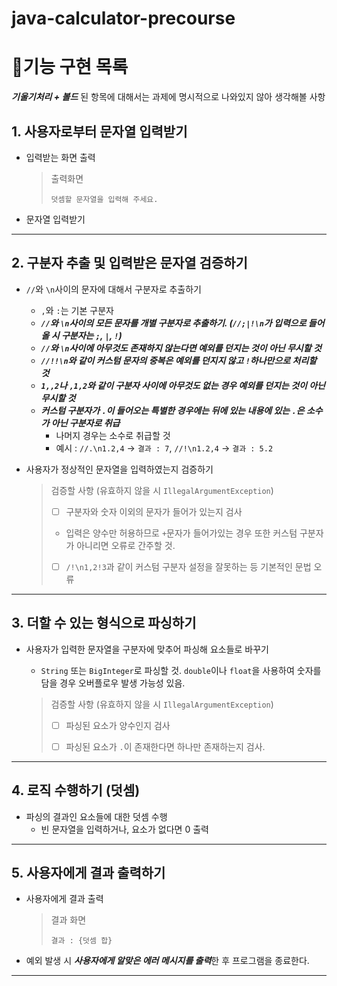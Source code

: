 # java-calculator-precourse

# 📄기능 구현 목록

***기울기처리 + 볼드*** 된 항목에 대해서는 과제에 명시적으로 나와있지 않아 생각해볼 사항

## 1. 사용자로부터 문자열 입력받기

- 입력받는 화면 출력

  > 출력화면
  >    ```
  >    덧셈할 문자열을 입력해 주세요.
  >    ```

- 문자열 입력받기

---

## 2. 구분자 추출 및 입력받은 문자열 검증하기

- `//`와 `\n`사이의 문자에 대해서 구분자로 추출하기
    - `,`와 `:`는 기본 구분자
    - ***`//`와 `\n`사이의 모든 문자를 개별 구분자로 추출하기. (`//;|!\n`가 입력으로 들어올 시 구분자는 `;`, `|`, `!`)***
    - ***`//`와 `\n`사이에 아무것도 존재하지 않는다면 예외를 던지는 것이 아닌 무시할 것***
    - ***`//!!\n`와 같이 커스텀 문자의 중복은 예외를 던지지 않고 `!`하나만으로 처리할 것***
    - ***`1,,2`나 `,1,2`와 같이 구분자 사이에 아무것도 없는 경우 예외를 던지는 것이 아닌 무시할 것***
    - ***커스텀 구분자가 `.`이 들어오는 특별한 경우에는 뒤에 있는 내용에 있는 `.`은 소수가 아닌 구분자로 취급***
        - 나머지 경우는 소수로 취급할 것
        - 예시 : `//.\n1.2,4` -> `결과 : 7`, `//!\n1.2,4` -> `결과 : 5.2`
- 사용자가 정상적인 문자열을 입력하였는지 검증하기

  > 검증할 사항 (유효하지 않을 시 `IllegalArgumentException`)
  >
  > - [ ] 구분자와 숫자 이외의 문자가 들어가 있는지 검사
  >
  > - 입력은 양수만 허용하므로 `+`문자가 들어가있는 경우 또한 커스텀 구분자가 아니리면 오류로 간주할 것.
  >
  > - [ ] `/!\n1,2!3`과 같이 커스텀 구분자 설정을 잘못하는 등 기본적인 문법 오류

---

## 3. 더할 수 있는 형식으로 파싱하기

- 사용자가 입력한 문자열을 구분자에 맞추어 파싱해 요소들로 바꾸기
    - `String` 또는 `BigInteger`로 파싱할 것. `double`이나 `float`을 사용하여 숫자를 담을 경우 오버플로우 발생 가능성 있음.

  > 검증할 사항 (유효하지 않을 시 `IllegalArgumentException`)
  >
  > - [ ] 파싱된 요소가 양수인지 검사
  >
  > - [ ] 파싱된 요소가 `.`이 존재한다면 하나만 존재하는지 검사.

---

## 4. 로직 수행하기 (덧셈)

- 파싱의 결과인 요소들에 대한 덧셈 수행
    - 빈 문자열을 입력하거나, 요소가 없다면 0 출력

---

## 5. 사용자에게 결과 출력하기

- 사용자에게 결과 출력
  > 결과 화면
  >
  >  ```
  >  결과 : {덧셈 합}
  >  ```

- 예외 발생 시 ***사용자에게 알맞은 에러 메시지를 출력***한 후 프로그램을 종료한다.

---
